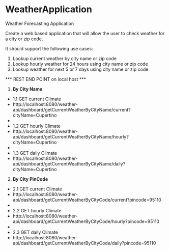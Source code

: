 # WeatherApplication
Weather Forecasting Application 


Create a web based application that will allow the user to check weather for a city or zip code.

It should support the following use cases:

1. Lookup current weather by city name or zip code
2. Lookup hourly weather for 24 hours using city name or zip code
3. Lookup weather for next 5 or 7 days using city name or zip code


*** REST END POINT on local host ***
1. **By City Name**

- 1.1 GET current Climate
- http://localhost:8080/weather-api/dashboard/getCurrentWeatherByCityName/current?cityName=Cupertino
- 
- 1.2 GET hourly Climate
- http://localhost:8080/weather-api/dashboard/getCurrentWeatherByCityName/hourly?cityName=Cupertino
- 
- 1.3 GET daily Climate
- http://localhost:8080/weather-api/dashboard/getCurrentWeatherByCityName/daily?cityName=Cupertino

2. **By City PinCode**

- 2.1 GET current Climate
- http://localhost:8080/weather-api/dashboard/getCurrentWeatherByCityCode/current?pincode=95110
- 
- 2.2 GET hourly Climate
- http://localhost:8080/weather-api/dashboard/getCurrentWeatherByCityCode/hourly?pincode=95110
- 
- 2.3 GET daily Climate
- http://localhost:8080/weather-api/dashboard/getCurrentWeatherByCityCode/daily?pincode=95110
